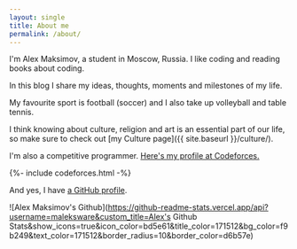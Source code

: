 ```yaml
---
layout: single
title: About me
permalink: /about/
---
```


I'm Alex Maksimov, a student in Moscow, Russia. I like coding and reading books about coding.

In this blog I share my ideas, thoughts, moments and milestones of my life.

My favourite sport is football (soccer) and I also take up volleyball and table tennis.

I think knowing about culture, religion and art is an essential part of our life, so make sure to check out [my Culture page]({{ site.baseurl }}/culture/).

I'm also a competitive programmer. [Here's my profile at Codeforces.](https://codeforces.com/profile/HurricaneCoder)

{%- include codeforces.html -%}

And yes, I have [a GitHub profile](https://github.com/maleksware).

![Alex Maksimov's Github](https://github-readme-stats.vercel.app/api?username=maleksware&custom_title=Alex's Github Stats&show_icons=true&icon_color=bd5e61&title_color=171512&bg_color=f9b249&text_color=171512&border_radius=10&border_color=d6b57e)
